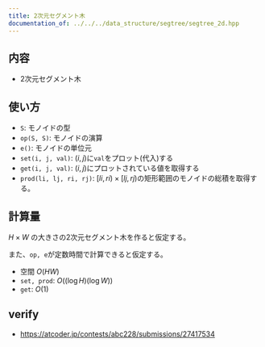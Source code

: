 ```yaml
---
title: 2次元セグメント木
documentation_of: ../../../data_structure/segtree/segtree_2d.hpp
---
```


## 内容
- 2次元セグメント木

## 使い方
- `S`: モノイドの型
- `op(S, S)`: モノイドの演算
- `e()`: モノイドの単位元
- `set(i, j, val)`: $(i, j)$に`val`をプロット(代入)する
- `get(i, j, val)`: $(i, j)$にプロットされている値を取得する
- `prod(li, lj, ri, rj)`: $[li, ri) × [lj, rj)$の矩形範囲のモノイドの総積を取得する。

## 計算量
$H × W$ の大きさの2次元セグメント木を作ると仮定する。

また、`op, e`が定数時間で計算できると仮定する。

- 空間 $O(HW)$
- `set, prod`: $O((\log{H})(\log{W}))$
- `get`: $O(1)$

## verify
- https://atcoder.jp/contests/abc228/submissions/27417534